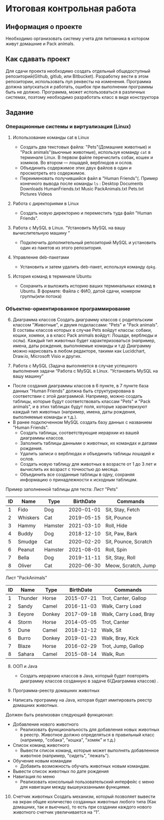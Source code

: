 # Итоговая контрольная работа

## Информация о проекте

Необходимо организовать систему учета для питомника в котором живут домашние и Pack animals. 

## Как сдавать проект 

Для сдачи проекта необходимо создать отдельный общедоступный репозиторий(Github, gitlub, или Bitbucket). Разработку вести в этом репозитории, использовать пул реквесты на изменения. Программа должна запускаться и работать, ошибок при выполнении программы быть не должно. Программа, может использоваться в различных системах, поэтому необходимо разработать класс в виде конструктора 

## Задание 

### Операционные системы и виртуализация (Linux)

1. Использование команды cat в Linux
   - Создать два текстовых файла: "Pets"(Домашние животные) и "Pack animals"(вьючные животные), используя команду `cat` в терминале Linux. В первом файле перечислить собак, кошек и хомяков. Во втором — лошадей, верблюдов и ослов.
   - Объединить содержимое этих двух файлов в один и просмотреть его содержимое.
   - Переименовать получившийся файл в "Human Friends"(.
Пример конечного вывода после команды `ls` :
Desktop Documents Downloads  HumanFriends.txt  Music  PackAnimals.txt  Pets.txt  Pictures  Videos

2. Работа с директориями в Linux
   - Создать новую директорию и переместить туда файл "Human Friends".

3. Работа с MySQL в Linux. “Установить MySQL на вашу вычислительную машину ”
   - Подключить дополнительный репозиторий MySQL и установить один из пакетов из этого репозитория.

4. Управление deb-пакетами
   - Установить и затем удалить deb-пакет, используя команду `dpkg`.

5. История команд в терминале Ubuntu
   - Сохранить и выложить историю ваших терминальных команд в Ubuntu. В формате: Файла с ФИО, датой сдачи, номером группы(или потока)

### Объектно-ориентированное программирование 

6. Диаграмма классов
   Создать диаграмму классов с родительским классом "Животные", и двумя подклассами: "Pets" и "Pack animals".
   В составы классов которых в случае Pets войдут классы: собаки, кошки, хомяки, а в класс Pack animals войдут: Лошади, верблюды и ослы).
  Каждый тип животных будет характеризоваться (например, имена, даты рождения, выполняемые команды и т.д)
  Диаграмму можно нарисовать в любом редакторе, такими как Lucidchart, Draw.io, Microsoft Visio и других.

7. Работа с MySQL (Задача выполняется в случае успешного выполнения задачи “Работа с MySQL в Linux. “Установить MySQL на вашу машину”

- После создания диаграммы классов в 6 пункте, в 7 пункте база данных "Human Friends" должна быть структурирована в соответствии с этой диаграммой. Например, можно создать таблицы, которые будут соответствовать классам "Pets" и "Pack animals", и в этих таблицах будут поля, которые характеризуют каждый тип животных (например, имена, даты рождения, выполняемые команды и т.д.). 
-  В ранее подключенном MySQL создать базу данных с названием "Human Friends".
   - Создать таблицы, соответствующие иерархии из вашей диаграммы классов.
   - Заполнить таблицы данными о животных, их командах и датами рождения.
   - Удалить записи о верблюдах и объединить таблицы лошадей и ослов.
   - Создать новую таблицу для животных в возрасте от 1 до 3 лет и вычислить их возраст с точностью до месяца.
   - Объединить все созданные таблицы в одну, сохраняя информацию о принадлежности к исходным таблицам.

Пример заполненной таблицы для теста:
Лист "Pets"

|ID|Name|Type|BirthDate|Commands|
|--|--|--|--|--|
|1|Fido|Dog|2020-01-01|Sit, Stay, Fetch
|2|Whiskers|Cat|2019-05-15|Sit, Pounce
|3|Hammy|Hamster|2021-03-10|Roll, Hide
|4|Buddy|Dog|2018-12-10|Sit, Paw, Bark
|5|Smudge|Cat|2020-02-20|Sit, Pounce, Scratch
|6|Peanut|Hamster|2021-08-01|Roll, Spin
|7|Bella|Dog|2019-11-11|Sit, Stay, Roll
|8|Oliver|Cat|2020-06-30|Meow, Scratch, Jump

 Лист "PackAnimals"

|ID|Name|Type|BirthDate|Commands|
|--|--|--|--|--|
|1|Thunder|Horse|2015-07-21|Trot, Canter, Gallop
|2|Sandy|Camel|2016-11-03|Walk, Carry Load
|3|Eeyore|Donkey|2017-09-18|Walk, Carry Load, Bray
|4|Storm|Horse|2014-05-05|Trot, Canter
|5|Dune|Camel|2018-12-12|Walk, Sit
|6|Burro|Donkey|2019-01-23|Walk, Bray, Kick
|7|Blaze|Horse|2016-02-29|Trot, Jump, Gallop
|8|Sahara|Camel|2015-08-14|Walk, Run


8. ООП и Java
   - Создать иерархию классов в Java, который будет повторять диаграмму классов созданную в задаче 6(Диаграмма классов) .

9. Программа-реестр домашних животных
  - Написать программу на Java, которая будет имитировать реестр домашних животных.
    
Должен быть реализован следующий функционал:
  - Добавление нового животного
    - Реализовать функциональность для добавления новых животных в реестр. Животное должно определяться в правильный класс (например, "собака", "кошка", "хомяк" и т.д.)
  - Список команд животного
    - Вывести список команд, которые может выполнять добавленное животное (например, "сидеть", "лежать").
  - Обучение новым командам
    - Добавить возможность обучать животных новым командам.
  - Вывести список животных по дате рождения
  - Навигация по меню
    - Реализовать консольный пользовательский интерфейс с меню для навигации между вышеуказанными функциями.
        
10. Счетчик животных
Создать механизм, который позволяет вывести на экран общее количество созданных животных любого типа (Как домашних, так и вьючных), то есть при создании каждого нового животного счетчик увеличивается на “1”. 
  



